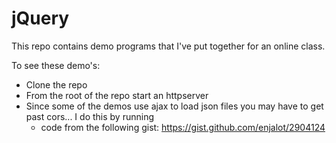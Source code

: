 jQuery
======

This repo contains demo programs that I've put together for an online class.

To see these demo's:
  * Clone the repo
  * From the root of the repo start an httpserver
  * Since some of the demos use ajax to load json files you may have to get past cors... I do this by running 
    - code from the following gist: https://gist.github.com/enjalot/2904124

